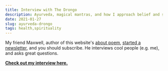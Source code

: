 ```yaml
---
title: Interview with The Drongo 
description: Ayurveda, magical mantras, and how I approach belief and skepticism.
date: 2021-01-27
slug: ayurveda-drongo
tags: health,spirituality
---
```


My friend Maxwell, author of this website's [about poem](https://blog.karthik.is/about.html), [started a newsletter](https://www.maxwelljoslyn.com/tags/drongo), and you should subscribe. He interviews cool people (e.g. me), and asks great questions.

**[Check out my interview here.](https://www.maxwelljoslyn.com/thedrongo/interviews/karthik-bala)**